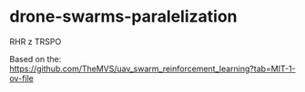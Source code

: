 # drone-swarms-paralelization
RHR z TRSPO


Based on the: https://github.com/TheMVS/uav_swarm_reinforcement_learning?tab=MIT-1-ov-file
